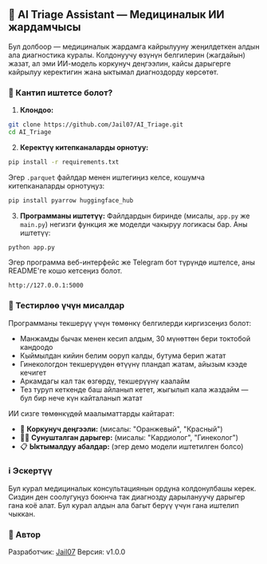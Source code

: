 ## 🏥 AI Triage Assistant — Медициналык ИИ жардамчысы
Бул долбоор — медициналык жардамга кайрылууну жеңилдеткен алдын ала диагностика куралы.
Колдонуучу өзүнүн белгилерин (жагдайын) жазат, ал эми ИИ-модель коркунуч деңгээлин, кайсы дарыгерге кайрылуу керектигин жана ыктымал диагноздорду көрсөтөт.

### 🚀 Кантип иштетсе болот?
1. **Клондоо:**
```bash
git clone https://github.com/Jail07/AI_Triage.git
cd AI_Triage
```

2. **Керектүү китепканаларды орнотуу:**
```bash
pip install -r requirements.txt
```
Эгер `.parquet` файлдар менен иштегиңиз келсе, кошумча китепканаларды орнотуңуз:
```bash
pip install pyarrow huggingface_hub
```

3. **Программаны иштетүү:**
Файлдардын биринде (мисалы, `app.py` же `main.py`) негизги функция же моделди чакыруу логикасы бар.
Аны иштетүү:
```bash
python app.py
```
Эгер программа веб-интерфейс же Telegram бот түрүндө иштелсе, аны README'ге кошо кетсеңиз болот.

```
http://127.0.0.1:5000
```



### 🧪 Тестирлөө үчүн мисалдар
Программаны текшерүү үчүн төмөнкү белгилерди киргизсеңиз болот:

- Манжамды бычак менен кесип алдым, 30 мүнөттөн бери токтобой кандоодо
- Кыймылдан кийин белим ооруп калды, бутума берип жатат
- Гинекологдон текшерүүдөн өтүүнү пландап жатам, айызым кээде кечигет
- Аркамдагы кал так өзгөрдү, текшерүүнү каалайм
- Тез туруп кеткенде баш айланып кетет, жыгылып кала жаздайм — бул бир нече күн кайталанып жатат

ИИ сизге төмөнкүдөй маалыматтарды кайтарат:
- 🛑 **Коркунуч деңгээли:** (мисалы: "Оранжевый", "Красный")
- 👨‍⚕️ **Сунушталган дарыгер:** (мисалы: "Кардиолог", "Гинеколог")
- 📋 **Ыктымалдуу абалдар:** (эгер демо модели иштетилген болсо)

### ℹ️ Эскертүү
Бул курал медициналык консультациянын ордуна колдонулбашы керек.
Сиздин ден соолугуңуз боюнча так диагнозду дарылануучу дарыгер гана коё алат.
Бул курал алдын ала багыт берүү үчүн гана иштелип чыккан.

### 📌 Автор
Разработчик: [Jail07](https://github.com/Jail07)
Версия: v1.0.0
